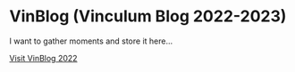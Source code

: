 # VinBlog (Vinculum Blog 2022-2023)

I want to gather moments and store it here...

[Visit VinBlog 2022](https://howto123-hub.github.io/vinblog2022/home.html)

